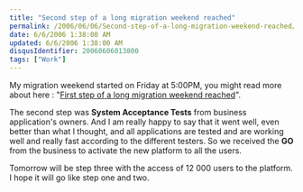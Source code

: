 ```yaml
---
title: "Second step of a long migration weekend reached"
permalink: /2006/06/06/Second-step-of-a-long-migration-weekend-reached/
date: 6/6/2006 1:38:00 AM
updated: 6/6/2006 1:38:00 AM
disqusIdentifier: 20060606013800
tags: ["Work"]
---
```

My migration weekend started on Friday at 5:00PM, you might read more about here : "[First step of a long migration weekend reached](/lkempe/archive/2006/06/03/First-step-of-a-long-migration-weekend-reached.aspx)".

The second step was <strong>System Acceptance Tests</strong> from business application's owners. And I am really happy to say that it went well, even better than what I thought, and all applications are tested and are working well and really fast according to the different testers. So we received the <strong>GO</strong> from the business to activate the new platform to all the users.
<!-- more -->

Tomorrow will be step three with the access of 12 000 users to the platform. I hope it will go like step one and two.
